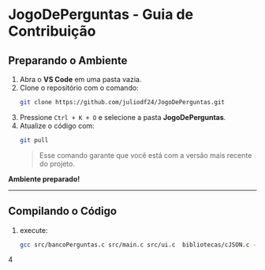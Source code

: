 # JogoDePerguntas - Guia de Contribuição  

## Preparando o Ambiente  

1. Abra o **VS Code** em uma pasta vazia.  
2. Clone o repositório com o comando:  
   ```bash
   git clone https://github.com/juliodf24/JogoDePerguntas.git
   ```
3. Pressione `Ctrl + K + O` e selecione a pasta **JogoDePerguntas**.  
4. Atualize o código com:  
   ```bash
   git pull
   ```
   > Esse comando garante que você está com a versão mais recente do projeto.  

 **Ambiente preparado!**

---

## Compilando o Código 

1. execute:  
   ```bash
   gcc src/bancoPerguntas.c src/main.c src/ui.c  bibliotecas/cJSON.c -o main.out
   ```

4